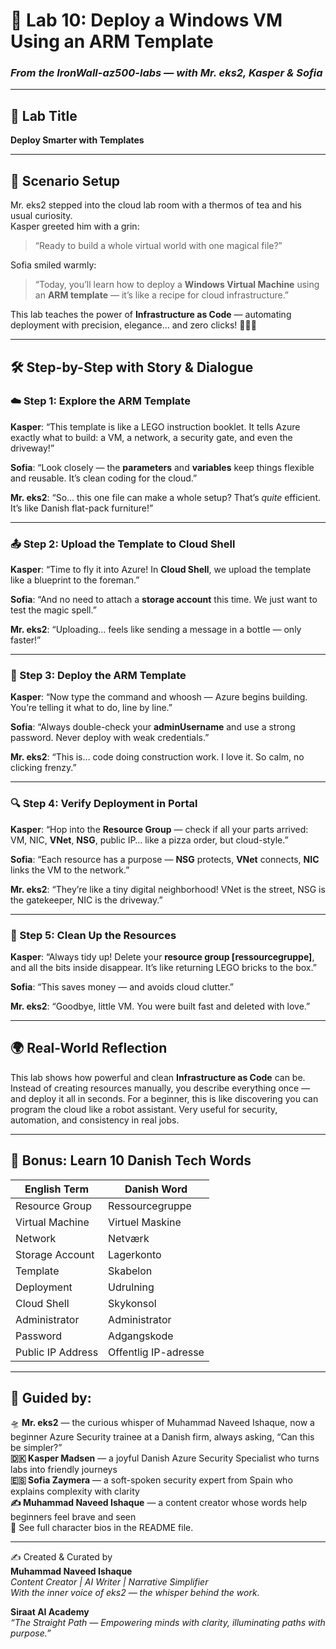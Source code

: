 # 🚀 Lab 10: Deploy a Windows VM Using an ARM Template  
### *From the IronWall-az500-labs — with Mr. eks2, Kasper & Sofia*  

---

## 📌 Lab Title  
**Deploy Smarter with Templates**  

---

## 🔮 Scenario Setup  

Mr. eks2 stepped into the cloud lab room with a thermos of tea and his usual curiosity.  
Kasper greeted him with a grin:  
> “Ready to build a whole virtual world with one magical file?”  

Sofia smiled warmly:  
> “Today, you’ll learn how to deploy a **Windows Virtual Machine** using an **ARM template** — it’s like a recipe for cloud infrastructure.”  

This lab teaches the power of **Infrastructure as Code** — automating deployment with precision, elegance… and zero clicks! 🧙‍♂️✨  

---

## 🛠️ Step-by-Step with Story & Dialogue  

### ☁️ Step 1: Explore the ARM Template  

**Kasper**: “This template is like a LEGO instruction booklet. It tells Azure exactly what to build: a VM, a network, a security gate, and even the driveway!”  

**Sofia**: “Look closely — the **parameters** and **variables** keep things flexible and reusable. It’s clean coding for the cloud.”  

**Mr. eks2**: “So… this one file can make a whole setup? That’s *quite* efficient. It’s like Danish flat-pack furniture!”  

---

### 📤 Step 2: Upload the Template to Cloud Shell  

**Kasper**: “Time to fly it into Azure! In **Cloud Shell**, we upload the template like a blueprint to the foreman.”  

**Sofia**: “And no need to attach a **storage account** this time. We just want to test the magic spell.”  

**Mr. eks2**: “Uploading… feels like sending a message in a bottle — only faster!”  

---

### 🧙 Step 3: Deploy the ARM Template  

**Kasper**: “Now type the command and whoosh — Azure begins building. You’re telling it what to do, line by line.”  

**Sofia**: “Always double-check your **adminUsername** and use a strong password. Never deploy with weak credentials.”  

**Mr. eks2**: “This is… code doing construction work. I love it. So calm, no clicking frenzy.”  

---

### 🔍 Step 4: Verify Deployment in Portal  

**Kasper**: “Hop into the **Resource Group** — check if all your parts arrived: VM, NIC, **VNet**, **NSG**, public IP… like a pizza order, but cloud-style.”  

**Sofia**: “Each resource has a purpose — **NSG** protects, **VNet** connects, **NIC** links the VM to the network.”  

**Mr. eks2**: “They’re like a tiny digital neighborhood! VNet is the street, NSG is the gatekeeper, NIC is the driveway.”  

---

### 🧹 Step 5: Clean Up the Resources  

**Kasper**: “Always tidy up! Delete your **resource group [ressourcegruppe]**, and all the bits inside disappear. It’s like returning LEGO bricks to the box.”  

**Sofia**: “This saves money — and avoids cloud clutter.”  

**Mr. eks2**: “Goodbye, little VM. You were built fast and deleted with love.”  

---

## 🌍 Real-World Reflection  

This lab shows how powerful and clean **Infrastructure as Code** can be. Instead of creating resources manually, you describe everything once — and deploy it all in seconds. For a beginner, this is like discovering you can program the cloud like a robot assistant. Very useful for security, automation, and consistency in real jobs.

---

## 📘 Bonus: Learn 10 Danish Tech Words  

| English Term        | Danish Word         |
|---------------------|---------------------|
| Resource Group      | Ressourcegruppe     |
| Virtual Machine     | Virtuel Maskine     |
| Network             | Netværk             |
| Storage Account     | Lagerkonto          |
| Template            | Skabelon            |
| Deployment          | Udrulning           |
| Cloud Shell         | Skykonsol           |
| Administrator       | Administrator       |
| Password            | Adgangskode         |
| Public IP Address   | Offentlig IP-adresse|

---

## 🧾 Guided by:  
🛸 **Mr. eks2** — the curious whisper of Muhammad Naveed Ishaque, now a beginner Azure Security trainee at a Danish firm, always asking, “Can this be simpler?”  
**🇩🇰 Kasper Madsen** — a joyful Danish Azure Security Specialist who turns labs into friendly journeys  
**🇪🇸 Sofia Zaymera** — a soft-spoken security expert from Spain who explains complexity with clarity  
**✍️ Muhammad Naveed Ishaque** — a content creator whose words help beginners feel brave and seen  
🔎 See full character bios in the README file.  

---

✍️ Created & Curated by  
**Muhammad Naveed Ishaque**  
_Content Creator | AI Writer | Narrative Simplifier_  
_With the inner voice of eks2 — the whisper behind the work._  

**Siraat AI Academy**  
_“The Straight Path — Empowering minds with clarity, illuminating paths with purpose.”_
